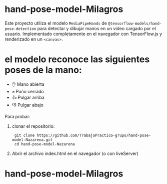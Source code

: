 # hand-pose-model-Milagros


Este proyecto utiliza el modelo `MediaPipeHands` de `@tensorflow-models/hand-pose-detection` para detectar y dibujar manos en un video cargado por el usuario. Implementado completamente en el navegador con TensorFlow.js y renderizado en un `<canvas>`.


# el modelo reconoce las siguientes poses de la mano:

- ✋ Mano abierta
- ✊ Puño cerrado
- 👍 Pulgar arriba
- 👎 Pulgar abajo


Para probar:

1. clonar el repositorio:

        git clone https://github.com/TrabajoPractico-grupo/hand-pose-model-Nazarena.git
        cd hand-pose-model-Nazarena

2. Abrir el archivo index.html en el navegador (o con liveServer)
# hand-pose-model-Milagros

